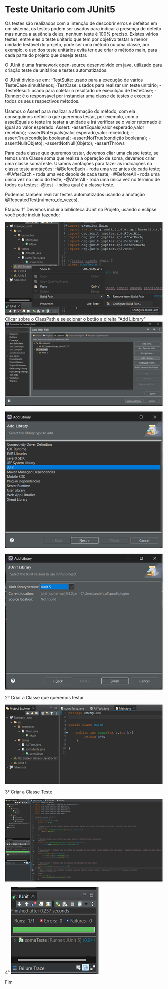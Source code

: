 # Teste Unitario com JUnit5


Os testes são realizados com a intenção de descobrir erros e defeitos em um sistema, os testes podem ser usados para indicar a presença de defeito mas nunca a ausência deles, nenhum teste é 100% preciso.
Existes vários testes, entre eles o teste unitário que tem por objetivo testar a menor unidade testável do projeto, pode ser uma método ou uma classe, por exemplo, o uso dos teste unitários evita ter que criar o método main, para cada parte do projeto que deseja testar.

O JUnit é uma framework open-source desenvolvido em java, utilizado para criação teste de unitários e testes automatizados.

O JUnit divide-se em:
        -TestSuite: usado para a execução de vários TesteCase simultâneos;
        -TestCase: usados para realizar um teste unitário;
        -TesteResult: usado para coletar o resultado de execulção de testeCase;
        -Runner: é o responsável por instanciar uma classe de testes e executar todos os seus respectivos métodos.

Usamos o Assert para realizar a afirmação do método, com ela conseguimos definir o que queremos testar, por exemplo, com o assetEquals o teste ira testar a unidade e irá verificar se o valor retornado é igual ao valor esperado.
Assert:
    -assertEquals(valor esperado,valor recebido);
    -assertNotEquals(valor esperado,valor recebido);
    -assertTrue(condição booleana);
    -assertNotTrue(condição booleana);
    -assertNull(Objeto);
    -assertNotNull(Objeto);
    -assertThrows

Para cada classe que queremos testar, devemos cliar uma classe teste, se temos uma Classe soma que realiza a operação de soma, devemos criar uma classe somaTeste.
Usamos anotações para fazer as indicações na classe teste
     anotações:
         -@BeforeEach  -  roda uma vez antes de cada teste;
         -@AfterEach   -  roda uma vez depois de cada teste;
         -@BeforeAll   - roda uma única vez no início do teste;
         -@AfterAll    - roda uma única vez no termino de todos os testes;
         -@test        - indica qual é a classe teste.

Podemos também realizar testes automatizados usando a anotação @RepeatedTest(número_de_vezes).

Etapas:
1° Devemos incluir a biblioteca JUnit no Projeto, usando o eclipse você pode incluir fazendo:

![Alt text](image.png)
        Clicar sobre o ClassPath e selecionar o botão a direita "Add Library"
![Alt text](image-1.png)

![Alt text](image-2.png)

![Alt text](image-3.png)

2° Criar a Classe que queremos testar
     
![Alt text](image-4.png)

3° Criar a Classe Teste
     
![Alt text](image-5.png)

4° ![Alt text](image-6.png)

Fim